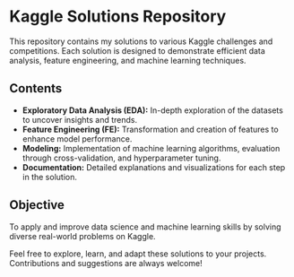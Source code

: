 # Kaggle Solutions Repository

This repository contains my solutions to various Kaggle challenges and competitions. Each solution is designed to demonstrate efficient data analysis, feature engineering, and machine learning techniques. 

## Contents

- **Exploratory Data Analysis (EDA):** In-depth exploration of the datasets to uncover insights and trends.  
- **Feature Engineering (FE):** Transformation and creation of features to enhance model performance.  
- **Modeling:** Implementation of machine learning algorithms, evaluation through cross-validation, and hyperparameter tuning.  
- **Documentation:** Detailed explanations and visualizations for each step in the solution.  

## Objective

To apply and improve data science and machine learning skills by solving diverse real-world problems on Kaggle.

Feel free to explore, learn, and adapt these solutions to your projects. Contributions and suggestions are always welcome!
